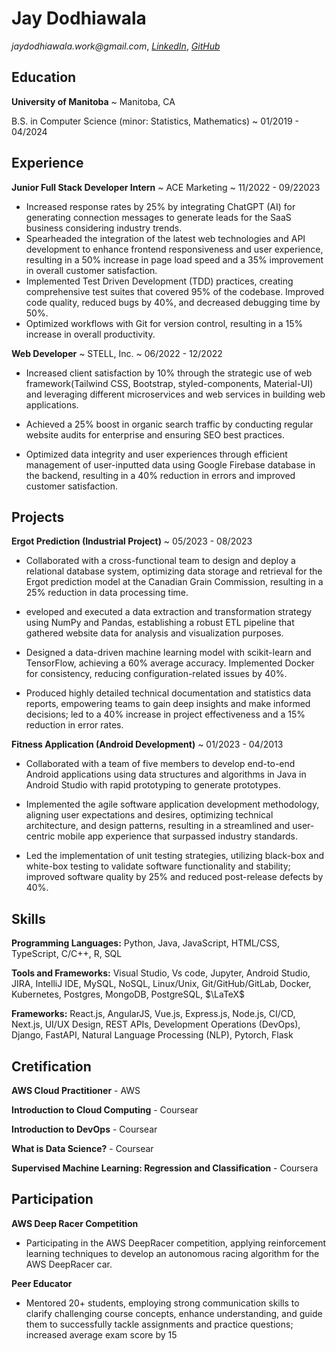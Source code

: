 # Jay Dodhiawala

_jaydodhiawala.work@gmail.com_, _[LinkedIn](https://linkedin.com/in/jaydodhiawala/)_, _[GitHub](https://github.com/Jay-Dodhiawala)_

## Education

**University of Manitoba**
~ Manitoba, CA

B.S. in Computer Science (minor: Statistics, Mathematics)
~ 01/2019 - 04/2024

## Experience

**Junior Full Stack Developer Intern**
~ ACE Marketing
~ 11/2022 - 09/22023

- Increased response rates by 25% by integrating ChatGPT (AI) for generating connection messages to generate leads for
  the SaaS business considering industry trends.
- Spearheaded the integration of the latest web technologies and API development to enhance frontend responsiveness and
  user experience, resulting in a 50% increase in page load speed and a 35% improvement in overall customer satisfaction.
- Implemented Test Driven Development (TDD) practices, creating comprehensive test suites that covered 95% of the
  codebase. Improved code quality, reduced bugs by 40%, and decreased debugging time by 50%.
- Optimized workflows with Git for version control, resulting in a 15% increase in overall productivity.

**Web Developer**
~ STELL, Inc.
~ 06/2022 - 12/2022

- Increased client satisfaction by 10% through the strategic use of web framework(Tailwind CSS, Bootstrap,
  styled-components, Material-UI) and leveraging different microservices and web services in building web applications.

- Achieved a 25% boost in organic search traffic by conducting regular website audits for enterprise and ensuring SEO best
  practices.
- Optimized data integrity and user experiences through efficient management of user-inputted data using Google Firebase
  database in the backend, resulting in a 40% reduction in errors and improved customer satisfaction.

## Projects

**Ergot Prediction (Industrial Project)**
~ 05/2023 - 08/2023

- Collaborated with a cross-functional team to design and deploy a relational database system, optimizing data storage and retrieval for the Ergot prediction model at the Canadian Grain Commission, resulting in a 25% reduction in data processing time.

- eveloped and executed a data extraction and transformation strategy using NumPy and Pandas, establishing a robust ETL
  pipeline that gathered website data for analysis and visualization purposes.

- Designed a data-driven machine learning model with scikit-learn and TensorFlow, achieving a 60% average accuracy.
  Implemented Docker for consistency, reducing configuration-related issues by 40%.

- Produced highly detailed technical documentation and statistics data reports, empowering teams to gain deep insights and make informed decisions; led to a 40% increase in project effectiveness and a 15% reduction in error rates.

**Fitness Application (Android Development)**
~ 01/2023 - 04/2013

- Collaborated with a team of five members to develop end-to-end Android applications using data structures and algorithms in Java in Android Studio with rapid prototyping to generate prototypes.

- Implemented the agile software application development methodology, aligning user expectations and desires, optimizing technical architecture, and design patterns, resulting in a streamlined and user-centric mobile app experience that surpassed industry standards.

- Led the implementation of unit testing strategies, utilizing black-box and white-box testing to validate software
  functionality and stability; improved software quality by 25% and reduced post-release defects by 40%.

## Skills

**Programming Languages:** Python, Java, JavaScript, HTML/CSS, TypeScript, C/C++, R, SQL

**Tools and Frameworks:** Visual Studio, Vs code, Jupyter, Android Studio, JIRA, IntelliJ IDE, MySQL, NoSQL, Linux/Unix, Git/GitHub/GitLab, Docker, Kubernetes, Postgres, MongoDB, PostgreSQL, $\LaTeX$

**Frameworks:** React.js, AngularJS, Vue.js, Express.js, Node.js, CI/CD, Next.js, UI/UX Design, REST APIs, Development Operations (DevOps), Django, FastAPI, Natural Language Processing (NLP), Pytorch, Flask

## Cretification

**AWS Cloud Practitioner** - AWS

**Introduction to Cloud Computing** - Coursear

**Introduction to DevOps** - Coursear

**What is Data Science?** - Coursear

**Supervised Machine Learning: Regression and Classification** - Coursera

## Participation

**AWS Deep Racer Competition**

- Participating in the AWS DeepRacer competition, applying reinforcement learning techniques to develop an autonomous racing algorithm for the AWS DeepRacer car.

**Peer Educator**

- Mentored 20+ students, employing strong communication skills to clarify challenging course concepts, enhance understanding, and guide them to successfully tackle assignments and practice questions; increased average exam score by 15
